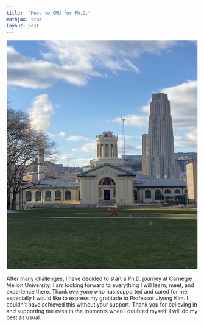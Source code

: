 ```yaml
---
title:  "Move to CMU for Ph.D."
mathjax: true
layout: post
---
```


<div align="center">
 <img width="500" height="600" src="/assets/img/phd.jpg"/>
</div>

After many challenges, I have decided to start a Ph.D. journey at Carnegie Mellon University. 
I am looking forward to everything I will learn, meet, and experience there. 
Thank everyone who has supported and cared for me, especially I would like to express my gratitude to Professor Jiyong Kim. 
I couldn't have achieved this without your support. Thank you for believing in and supporting me even in the moments when I doubted myself. I will do my best as usual. 
